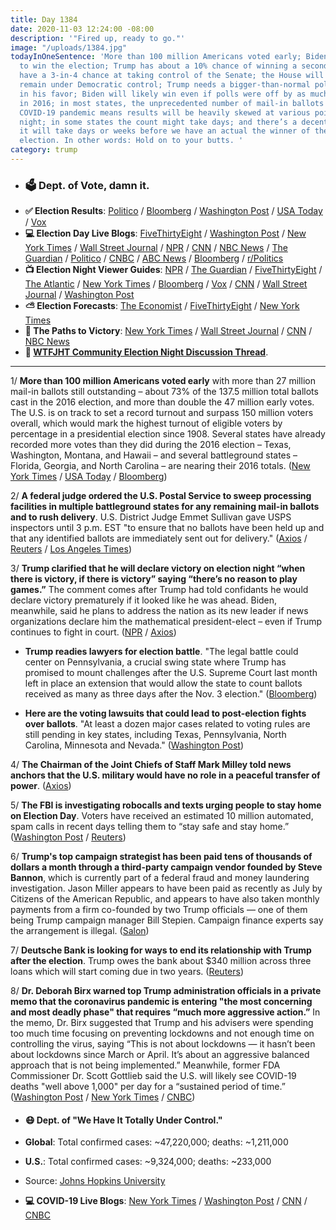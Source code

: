 ```yaml
---
title: Day 1384
date: 2020-11-03 12:24:00 -08:00
description: '"Fired up, ready to go."'
image: "/uploads/1384.jpg"
todayInOneSentence: 'More than 100 million Americans voted early; Biden is favored
  to win the election; Trump has about a 10% chance of winning a second term; Democrats
  have a 3-in-4 chance at taking control of the Senate; the House will most likely
  remain under Democratic control; Trump needs a bigger-than-normal polling error
  in his favor; Biden will likely win even if polls were off by as much as they were
  in 2016; in most states, the unprecedented number of mail-in ballots due to the
  COVID-19 pandemic means results will be heavily skewed at various points of the
  night; in some states the count might take days; and there’s a decent chance that
  it will take days or weeks before we have an actual the winner of the presidential
  election. In other words: Hold on to your butts. '
category: trump
---
```


* ### 🗳 Dept. of Vote, damn it.
* **✅ Election Results**: [Politico](https://www.politico.com/2020-election/results/) / [Bloomberg](https://www.bloomberg.com/graphics/2020-us-election-results?sref=MIBMEEoj) / [Washington Post](https://www.washingtonpost.com/elections/) / [USA Today](https://www.usatoday.com/elections/results/2020-11-03/) / [Vox](https://www.vox.com/2020/11/3/21545835/house-congress-2020-live-results)
* **💻 Election Day Live Blogs**: [FiveThirtyEight](https://fivethirtyeight.com/live-blog/2020-election-results-coverage/) / [Washington Post](https://www.washingtonpost.com/elections/2020/11/03/trump-biden-election-live-updates/) / [New York Times](https://www.nytimes.com/live/2020/11/03/us/election-day) / [Wall Street Journal](https://www.wsj.com/livecoverage/trump-biden-election-day-2020?mod=hp_theme_election-2020-ribbon) / [NPR](https://apps.npr.org/liveblogs/20201103-election/) / [CNN](https://www.cnn.com/politics/live-news/election-results-and-news-11-03-20/index.html) / [NBC News](https://www.nbcnews.com/politics/2020-election/live-blog/election-day-2020-live-updates-n1245892) / [The Guardian](https://www.theguardian.com/us-news/live/2020/nov/02/us-election-day-2020-live-updates-president-donald-trump-joe-biden-latest-presidential-election-news-polls-update) / [Politico](https://www.politico.com/live-news-updates/2020/11/03/online-election-coverage-2020-results-polls-reaction-201103) / [CNBC](https://www.cnbc.com/2020/11/03/election-2020-live-results-updates-trump-biden.html) / [ABC News](https://abcnews.go.com/Politics/live-updates/2020-election-campaign-vote/?id=73960714) / [Bloomberg](https://www.bloomberg.com/news/articles/2020-11-03/polls-open-with-almost-100-million-votes-cast-election-update?srnd=premium&sref=MIBMEEoj) / [r/Politics](https://www.reddit.com/live/15wqfyqc0nrr8)
* **📺 Election Night Viewer Guides**: [NPR](https://www.npr.org/2020/11/03/929740947/election-night-viewers-guide-why-you-may-need-to-be-patient) / [The Guardian](https://www.theguardian.com/us-news/2020/nov/03/us-election-2020-presidential-what-time-results-guide-night) / [FiveThirtyEight](https://projects.fivethirtyeight.com/election-results-timing/) / [The Atlantic](https://www.theatlantic.com/ideas/archive/2020/11/2020-election-night-cheat-sheet/616969/) / [New York Times](https://www.nytimes.com/interactive/2020/upshot/vote-counting-today-polls-election.html) / [Bloomberg](https://www.bloomberg.com/news/articles/2020-11-02/your-hour-by-hour-guide-to-an-election-night-like-none-before?sref=MIBMEEoj) / [Vox](https://www.vox.com/2020/11/3/21546701/election-poll-closing-times-results-watch) / [CNN](https://www.cnn.com/2020/11/03/politics/2020-election-day-guide/index.html) / [Wall Street Journal](https://www.wsj.com/articles/election-night-what-to-watch-for-in-key-races-11604323800?mod=hp_theme_election-2020-ribbon) / [Washington Post](https://www.washingtonpost.com/politics/2020/11/03/election-day-faq/)
* **⛅️ Election Forecasts**: [The Economist](https://projects.economist.com/us-2020-forecast/president) / [FiveThirtyEight](https://projects.fivethirtyeight.com/2020-election-forecast/?cid=rrpromo) / [New York Times](https://www.nytimes.com/live/2020/presidential-polls-trump-biden)
* **🎲 The Paths to Victory**: [New York Times](https://www.nytimes.com/interactive/2020/us/elections/battleground-states-polls.html?action=click&pgtype=Article&state=default&module=styln-elections-2020&region=TOP_BANNER&context=storyline_menu_recirc) / [Wall Street Journal](https://www.wsj.com/graphics/the-paths-to-victory/?mod=hp_theme_election-2020-ribbon) / [CNN](https://www.cnn.com/election/2020/electoral-college-interactive-maps) / [NBC News](https://www.nbcnews.com/specials/road-to-270-2020/)
* **💬 [WTFJHT Community Election Night Discussion Thread](https://talk.whatthefuckjusthappenedtoday.com/t/the-latest-tuesday-november-3-election-day-thread/6066)**.

---

1/ **More than 100 million Americans voted early** with more than 27 million mail-in ballots still outstanding – about 73% of the 137.5 million total ballots cast in the 2016 election, and more than double the 47 million early votes. The U.S. is on track to set a record turnout and surpass 150 million voters overall, which would mark the highest turnout of eligible voters by percentage in a presidential election since 1908. Several states have already recorded more votes than they did during the 2016 election – Texas, Washington, Montana, and Hawaii – and several battleground states – Florida, Georgia, and North Carolina – are nearing their 2016 totals. ([New York Times](https://www.nytimes.com/2020/11/02/us/politics/a-staggering-100-million-americans-voted-early-suggesting-a-record-turnout.html) / [USA Today](https://www.usatoday.com/story/news/politics/elections/2020/11/03/voter-turnout-2020-early-voting-tops-100-million/6133004002/) / [Bloomberg](https://www.bloomberg.com/news/articles/2020-11-03/early-voting-passes-100-million-ballots-75-of-2016-turnout?sref=MIBMEEoj))

2/ **A federal judge ordered the U.S. Postal Service to sweep processing facilities in multiple battleground states for any remaining mail-in ballots and to rush delivery**. U.S. District Judge Emmet Sullivan gave USPS inspectors until 3 p.m. EST "to ensure that no ballots have been held up and that any identified ballots are immediately sent out for delivery." ([Axios](https://www.axios.com/judge-order-usps-sweep-mail-in-ballots-election-f8c0dc13-54b7-40a6-a725-fbf1d06900c9.html) / [Reuters](https://uk.reuters.com/article/uk-usa-election-post-offi/u-s-judge-orders-sweep-for-any-outstanding-ballots-at-some-postal-facilities-idUKKBN27J2DK) / [Los Angeles Times](https://www.latimes.com/california/story/2020-11-03/judge-orders-sweep-of-postal-facilities-for-leftover-ballots))

3/ **Trump clarified that he will declare victory on election night “when there is victory, if there is victory” saying “there’s no reason to play games.”** The comment comes after Trump had told confidants he would declare victory prematurely if it looked like he was ahead. Biden, meanwhile, said he plans to address the nation as its new leader if news organizations declare him the mathematical president-elect – even if Trump continues to fight in court. ([NPR](https://apps.npr.org/liveblogs/20201103-election/#trump-will-declare-victory-when-27) / [Axios](https://www.axios.com/biden-transition-plan-election-day-65caa1f6-886e-42cd-b205-5ee8f89941f2.html))

* **Trump readies lawyers for election battle**. "The legal battle could center on Pennsylvania, a crucial swing state where Trump has promised to mount challenges after the U.S. Supreme Court last month left in place an extension that would allow the state to count ballots received as many as three days after the Nov. 3 election." ([Bloomberg](https://www.bloomberg.com/news/articles/2020-11-03/trump-readies-lawyers-for-election-battle-led-by-ex-pence-aide?srnd=premium&sref=MIBMEEoj))

* **Here are the voting lawsuits that could lead to post-election fights over ballots**. "At least a dozen major cases related to voting rules are still pending in key states, including Texas, Pennsylvania, North Carolina, Minnesota and Nevada." ([Washington Post](https://www.washingtonpost.com/politics/2020/11/03/voting-lawsuits-ballot-counting/))

4/ **The Chairman of the Joint Chiefs of Staff Mark Milley told news anchors that the U.S. military would have no role in a peaceful transfer of power**.  ([Axios](https://www.axios.com/milley-tv-anchors-call-military-no-election-role-1570714a-3532-4102-8f24-69fbd2d375e2.html))

5/ **The FBI is investigating robocalls and texts urging people to stay home on Election Day**. Voters have received an estimated 10 million automated, spam calls in recent days telling them to “stay safe and stay home.” ([Washington Post](https://www.washingtonpost.com/technology/2020/11/03/robocall-election-day/) / [Reuters](https://www.reuters.com/article/us-usa-election-cyber-idUSKBN27J1R4))

6/ **Trump's top campaign strategist has been paid tens of thousands of dollars a month through a third-party campaign vendor founded by Steve Bannon**, which is currently part of a federal fraud and money laundering investigation. Jason Miller appears to have been paid as recently as July by Citizens of the American Republic, and appears to have also taken monthly payments from a firm co-founded by two Trump officials — one of them being Trump campaign manager Bill Stepien. Campaign finance experts say the arrangement is illegal. ([Salon](https://www.salon.com/2020/11/03/trumps-top-campaign-strategist-jason-miller-is-hiding-payments-from-steve-bannon/))

7/ **Deutsche Bank is looking for ways to end its relationship with Trump after the election**. Trump owes the bank about $340 million across three loans which will start coming due in two years. ([Reuters](https://www.reuters.com/article/us-usa-election-deutsche-bank-exclusive-idUSKBN27J0G0))

8/ **Dr. Deborah Birx warned top Trump administration officials in a private memo that the coronavirus pandemic is entering "the most concerning and most deadly phase" that requires “much more aggressive action.”** In the memo, Dr. Birx suggested that Trump and his advisers were spending too much time focusing on preventing lockdowns and not enough time on controlling the virus, saying “This is not about lockdowns — it hasn’t been about lockdowns since March or April. It’s about an aggressive balanced approach that is not being implemented.” Meanwhile, former FDA Commissioner Dr. Scott Gottlieb said the U.S. will likely see COVID-19 deaths "well above 1,000" per day for a “sustained period of time.” ([Washington Post](https://www.washingtonpost.com/health/2020/11/02/deborah-birx-covid-trump/) / [New York Times](https://www.nytimes.com/2020/11/03/us/politics/birx-coronavirus-trump.html) / [CNBC](https://www.cnbc.com/2020/11/03/dr-scott-gottlieb-warns-of-period-of-1000-us-covid-deaths-per-day.html))

* #### 😷 Dept. of "We Have It Totally Under Control."

* **Global**: Total confirmed cases: \~47,220,000; deaths: \~1,211,000

* **U.S.**: Total confirmed cases: \~9,324,000; deaths: \~233,000

* Source: [Johns Hopkins University](https://coronavirus.jhu.edu/map.html)

* **💻 COVID-19 Live Blogs**: [New York Times](https://www.nytimes.com/live/2020/11/03/world/covid-19-coronavirus-updates) / [Washington Post](https://www.washingtonpost.com/nation/2020/11/03/covid-coronavirus-updates/) / [CNN](https://www.cnn.com/world/live-news/coronavirus-pandemic-11-03-20-intl/index.html) / [CNBC](https://www.cnbc.com/2020/11/03/coronavirus-live-updates.html)